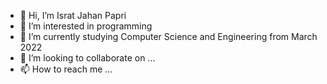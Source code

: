 - 👋 Hi, I’m Israt Jahan Papri
- 👀 I’m interested in programming
- 🌱 I’m currently studying Computer Science and Engineering from March 2022
- 💞️ I’m looking to collaborate on ...
- 📫 How to reach me ...

<!---
papriicse/papriicse is a ✨ special ✨ repository because its `README.md` (this file) appears on your GitHub profile.
You can click the Preview link to take a look at your changes.
--->
